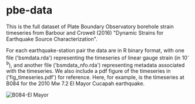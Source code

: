 # pbe-data

This is the full dataset of Plate Boundary Observatory borehole strain timeseries from Barbour and Crowell (2016) "Dynamic Strains for Earthquake Source Characterization".

For each earthquake-station pair the data are in R binary format, with one file ('bsmdata.rda') representing the timeseries of linear gauge strain (in 10<sup>-9</sup>), and another file ('bsmdata_nfo.rda') representing metadata associated with the timeseries. We also include a pdf figure of the timeseries in ('fig_timeseries.pdf') for reference. Here, for example, is the timeseries at B084 for the 2010 Mw 7.2 El Mayor Cucapah earthquake.

![B084-El Mayor](emc)

[emc]: https://github.com/abarbour/pbe-data/blob/master/2010/2010.094_7.2/B084/fig_timeseries.pdf "B084-El Mayor Cucapah"
